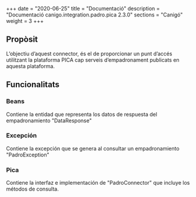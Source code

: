 +++
date        = "2020-06-25"
title       = "Documentació"
description = "Documentació canigo.integration.padro.pica 2.3.0"
sections    = "Canigó"
weight      = 3
+++

## Propòsit

L’objectiu d’aquest connector, és el de proporcionar un punt d’accés utilitzant la plataforma PICA cap serveis d’empadronament publicats en aquesta plataforma.

## Funcionalitats

### Beans

Contiene la entidad que representa los datos de respuesta del empadronamiento "DataResponse"

### Excepción

Contiene la excepción que se genera al consultar un empadronamiento "PadroException"

### Pica

Contiene la interfaz e implementación de "PadroConnector" que incluye los métodos de consulta. 
